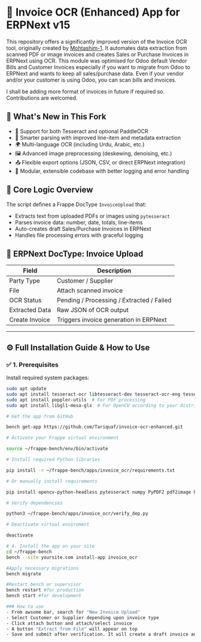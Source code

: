 # 📄 Invoice OCR (Enhanced) App for ERPNext v15 

This repository offers a significantly improved version of the Invoice OCR tool, originally created by [Mohtashim-1](https://github.com/Mohtashim-1/Invoice-OCR). It automates data extraction from scanned PDF or image invoices and creates Sales or Purchase Invoices in ERPNext using OCR. This module was optimised for Odoo default Vendor Bills and Customer Invoices especially if you want to migrate from Odoo to ERPNext and wants to keep all sales/purchase data. Even if your vendor and/or your customer is using Odoo, you can scan bills and invoices.

I shall be adding more format of invoices in future if required so. Contributions are welcomed. 

## 🚀 What's New in This Fork

- 🔁 Support for both Tesseract and optional PaddleOCR
- 🧾 Smarter parsing with improved line-item and metadata extraction
- 🌍 Multi-language OCR (including Urdu, Arabic, etc.)
- 🖼️ Advanced image preprocessing (deskewing, denoising, etc.)
- 📤 Flexible export options (JSON, CSV, or direct ERPNext integration)
- 🧱 Modular, extensible codebase with better logging and error handling

## 🧠 Core Logic Overview

The script defines a Frappe DocType `InvoiceUpload` that:

- Extracts text from uploaded PDFs or images using `pytesseract`
- Parses invoice data: number, date, totals, line-items
- Auto-creates draft Sales/Purchase Invoices in ERPNext
- Handles file processing errors with graceful logging

## 📂 ERPNext DocType: Invoice Upload

| Field            | Description                                |
|------------------|--------------------------------------------|
| Party Type       | Customer / Supplier                        |
| File             | Attach scanned invoice                     |
| OCR Status       | Pending / Processing / Extracted / Failed  |
| Extracted Data   | Raw JSON of OCR output                     |
| Create Invoice   | Triggers invoice generation in ERPNext     |

---

## ⚙️ Full Installation Guide & How to Use

### ✅ 1. Prerequisites

Install required system packages:

```bash
sudo apt update
sudo apt install tesseract-ocr libtesseract-dev tesseract-ocr-eng tesseract-ocr-urd
sudo apt install poppler-utils  # For PDF processing
sudo apt install libgl1-mesa-glx  # For OpenCV according to your distribution

# Get the app from GitHub

bench get-app https://github.com/Tariquaf/invoice-ocr-enhanced.git

# Activate your Frappe virtual environment

source ~/frappe-bench/env/bin/activate

# Install required Python libraries

pip install -r ~/frappe-bench/apps/invoice_ocr/requirements.txt

# Or manually install requirements

pip install opencv-python-headless pytesseract numpy PyPDF2 pdf2image Pillow requests

# Verify dependencies

python3 ~/frappe-bench/apps/invoice_ocr/verify_dep.py

# Deactivate virtual enviroment

deactivate

# 4. Install the app on your site
cd ~/frappe-bench
bench --site yoursite.com install-app invoice_ocr

#Apply necessary migrations
bench migrate

#Restart bench or supervisor
bench restart #for production
bench start #for development

### How to use
- From awsome bar, search for "New Invoice Upload"
- Select Customer or Supplier depending upon invoice type
- Click attach button and attach/select invoice
- A button "Extract from File" will appear on top
- Save and submit after verification. It will create a draft invoice and further amendments can be made in draft invoice.
